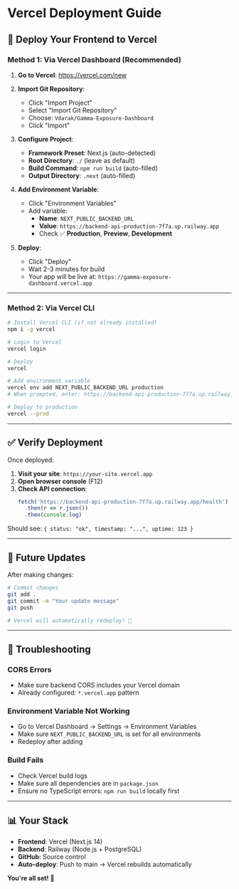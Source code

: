 # Vercel Deployment Guide

## 🚀 Deploy Your Frontend to Vercel

### Method 1: Via Vercel Dashboard (Recommended)

1. **Go to Vercel**: https://vercel.com/new
2. **Import Git Repository**:
   - Click "Import Project"
   - Select "Import Git Repository"
   - Choose: `Vdarak/Gamma-Exposure-Dashboard`
   - Click "Import"

3. **Configure Project**:
   - **Framework Preset**: Next.js (auto-detected)
   - **Root Directory**: `./` (leave as default)
   - **Build Command**: `npm run build` (auto-filled)
   - **Output Directory**: `.next` (auto-filled)

4. **Add Environment Variable**:
   - Click "Environment Variables"
   - Add variable:
     - **Name**: `NEXT_PUBLIC_BACKEND_URL`
     - **Value**: `https://backend-api-production-7f7a.up.railway.app`
     - Check ✅ **Production**, **Preview**, **Development**

5. **Deploy**:
   - Click "Deploy"
   - Wait 2-3 minutes for build
   - Your app will be live at: `https://gamma-exposure-dashboard.vercel.app`

---

### Method 2: Via Vercel CLI

```bash
# Install Vercel CLI (if not already installed)
npm i -g vercel

# Login to Vercel
vercel login

# Deploy
vercel

# Add environment variable
vercel env add NEXT_PUBLIC_BACKEND_URL production
# When prompted, enter: https://backend-api-production-7f7a.up.railway.app

# Deploy to production
vercel --prod
```

---

## ✅ Verify Deployment

Once deployed:

1. **Visit your site**: `https://your-site.vercel.app`
2. **Open browser console** (F12)
3. **Check API connection**:
   ```javascript
   fetch('https://backend-api-production-7f7a.up.railway.app/health')
     .then(r => r.json())
     .then(console.log)
   ```

Should see: `{ status: "ok", timestamp: "...", uptime: 123 }`

---

## 🔄 Future Updates

After making changes:

```bash
# Commit changes
git add .
git commit -m "Your update message"
git push

# Vercel will automatically redeploy! 🚀
```

---

## 🐛 Troubleshooting

### CORS Errors
- Make sure backend CORS includes your Vercel domain
- Already configured: `*.vercel.app` pattern

### Environment Variable Not Working
- Go to Vercel Dashboard → Settings → Environment Variables
- Make sure `NEXT_PUBLIC_BACKEND_URL` is set for all environments
- Redeploy after adding

### Build Fails
- Check Vercel build logs
- Make sure all dependencies are in `package.json`
- Ensure no TypeScript errors: `npm run build` locally first

---

## 📊 Your Stack

- **Frontend**: Vercel (Next.js 14)
- **Backend**: Railway (Node.js + PostgreSQL)
- **GitHub**: Source control
- **Auto-deploy**: Push to main → Vercel rebuilds automatically

**You're all set! 🎉**
